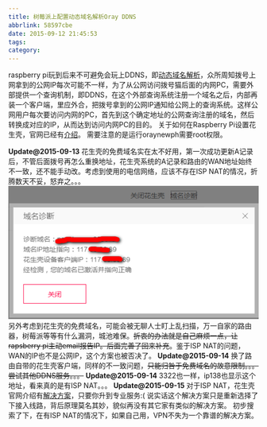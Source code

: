 ```yaml
---
title: 树莓派上配置动态域名解析Oray DDNS
abbrlink: 58597cbe
date: 2015-09-12 21:45:53
tags:
category:
---
```

raspberry pi玩到后来不可避免会玩上DDNS，即[动态域名解析](https://en.wikipedia.org/wiki/Dynamic_DNS)，众所周知拨号上网拿到的公网IP每次可能不一样，为了从公网访问拨号猫后面的内网PC，需要外部提供一个查询机制，即DDNS，在这个外部查询系统注册一个域名之后，内部再装一个客户端，里应外合，把拨号拿到的公网IP通知给公网上的查询系统。这样公网用户每次要访问内网的PC，首先到这个确定地址的公网查询注册的域名，然后转换成对应的IP，从而达到访问内网PC的目的。
关于如何在Raspberry Pi设置花生壳，官网已经有[介绍](http://service.oray.com/question/2680.html)。
需要注意的是运行oraynewph需要root权限。

**Update@2015-09-13**
花生壳的免费域名实在太不好用，第一次成功更新A记录后，不管后面拨号再怎么重换地址，花生壳系统的A记录和路由的WAN地址始终不一致，还不能手动改。考虑到使用的电信网络，应该不存在ISP NAT的情况，折腾数天不妥，怒弃之。。。
![死活不更新](/img/2015-09-13_174117.png)
另外考虑到花生壳的免费域名，可能会被无聊人士盯上乱扫描，万一自家的路由器，树莓派等等有什么漏洞，城池难保。~~折衷的办法就是自己麻烦一点，让rapsberry pi主动email报告IP。后面完善了回来补充~~。鉴于ISP NAT的问题，WAN的IP也不是公网IP，这个方案也被否决了。
**Update@2015-09-14**
换了路由自带的花生壳客户端，同样的不一致问题，~~只能归咎于免费域名的故意限制。。。尝试其他DDNS服务。。。~~
**Update@2015-09-14**
3322也一样，ip138也显示这个地址，看来真的是有ISP NAT。。。
**Update@2015-09-15**
对于ISP NAT，花生壳官网介绍有[解决方案](http://service.oray.com/question/136.html)，只要你升到专业服务:(
说实话这个解决方案只是重新选择了下接入线路，背后原理莫名其妙，貌似再没有其它家有类似的解决方案。
初步搜索了下，在有ISP NAT的情况下，如果自己用，VPN不失为一个靠谱的解决方案。
